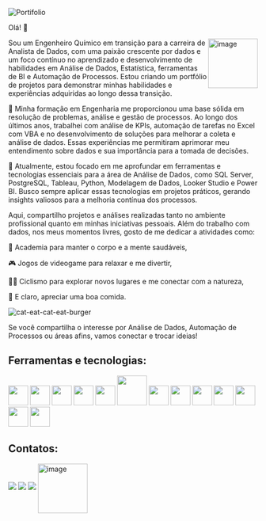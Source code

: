![Portifolio](https://github.com/user-attachments/assets/df496383-55e5-4fb8-a691-6640d3301054)

Olá! 👋


<img align="right" src="https://github.com/user-attachments/assets/0fb0d6fe-e101-4555-a929-f4d1fda3c2ef" alt="image" width="100"/></div>
Sou um Engenheiro Químico em transição para a carreira de Analista de Dados, com uma paixão crescente por dados e um foco contínuo no aprendizado e desenvolvimento de habilidades em Análise de Dados, Estatística, ferramentas de BI e Automação de Processos. Estou criando um portfólio de projetos para demonstrar minhas habilidades e experiências adquiridas ao longo dessa transição.









🧠 Minha formação em Engenharia me proporcionou uma base sólida em resolução de problemas, análise e gestão de processos. Ao longo dos últimos anos, trabalhei com análise de KPIs, automação de tarefas no Excel com VBA e no desenvolvimento de soluções para melhorar a coleta e análise de dados. Essas experiências me permitiram aprimorar meu entendimento sobre dados e sua importância para a tomada de decisões.


🚀 Atualmente, estou focado em me aprofundar em ferramentas e tecnologias essenciais para a área de Análise de Dados, como SQL Server, PostgreSQL, Tableau, Python, Modelagem de Dados, Looker Studio e Power BI. Busco sempre aplicar essas tecnologias em projetos práticos, gerando insights valiosos para a melhoria contínua dos processos.

Aqui, compartilho projetos e análises realizadas tanto no ambiente profissional quanto em minhas iniciativas pessoais.
Além do trabalho com dados, nos meus momentos livres, gosto de me dedicar a atividades como:

💪 Academia para manter o corpo e a mente saudáveis,

🎮 Jogos de videogame para relaxar e me divertir,

🚴‍♂️ Ciclismo para explorar novos lugares e me conectar com a natureza,

🍔 E claro, apreciar uma boa comida.

![cat-eat-cat-eat-burger](https://github.com/user-attachments/assets/0ac468c7-52c6-4831-bbba-4a17992bc9e5)

Se você compartilha o interesse por Análise de Dados, Automação de Processos ou áreas afins, vamos conectar e trocar ideias!

## Ferramentas e tecnologias: 
<img src="https://img.icons8.com/?size=512&id=qYfwpsRXEcpc&format=png" height="40">  <img src="https://cdn.jsdelivr.net/gh/devicons/devicon@latest/icons/cplusplus/cplusplus-original.svg" width="40"/>  <img src="https://cdn.jsdelivr.net/gh/devicons/devicon@latest/icons/python/python-original.svg" width="40" />  <img src="https://cdn.jsdelivr.net/gh/devicons/devicon@latest/icons/visualbasic/visualbasic-original.svg" width="40"/> <img src="https://funnel.io/hubfs/Looker%20Studio%20png%20logo.png" width="40"> <img src="https://github.com/user-attachments/assets/4206ede5-5a3d-4442-93a7-268f0b415637" width="60"/> <img src="https://cdn.jsdelivr.net/gh/devicons/devicon@latest/icons/microsoftsqlserver/microsoftsqlserver-original.svg" height="40">
  <img src="https://cdn.jsdelivr.net/gh/devicons/devicon@latest/icons/canva/canva-original.svg" height="40">  <img src="https://cdn.jsdelivr.net/gh/devicons/devicon@latest/icons/postgresql/postgresql-original.svg" height="40">
    <img src="https://cdn.jsdelivr.net/gh/devicons/devicon@latest/icons/figma/figma-original.svg" height="40"> <img src="https://encrypted-tbn0.gstatic.com/images?q=tbn:ANd9GcQPrK-y05cfo5GM1Pg55QJLLirq54AByCaozg&s" height="40"> <img src="https://encrypted-tbn0.gstatic.com/images?q=tbn:ANd9GcSDA8o-B1aL6Mxg8qvIBfVdFj7g6HLpEEWZ4g&s" height="40"> <img src="https://cdn.bookingexperts.nl/uploads/app_store_application/logo/89/BigQuery.png" height="40"> 



          

                            
                              








## Contatos:
<a href="https://www.linkedin.com/in/rodrigogomesbertini" target="_blank"><img loading="lazy" src="https://img.shields.io/badge/-LinkedIn-%230077B5?style=for-the-badge&logo=linkedin&logoColor=white" target="_blank"></a>     </div>  <a href = "mailto:contato@rodrigo.gbertini"><img loading="lazy" src="https://img.shields.io/badge/Gmail-D14836?style=for-the-badge&logo=gmail&logoColor=white" target="_blank"></a> <a href="https://www.notion.so/Portf-lio-Rodrigo-aa7a637ce9094b988ffe9212cb8d4887" target="_blank"><img loading="lazy" src="https://img.shields.io/badge/Notion-000000.svg?style=for-the-badge&logo=Notion&logoColor=white" target="_blank"></a>   <img align="center" src="https://github.com/user-attachments/assets/cf8644cf-1002-47a8-9a34-f905ce266fb8" alt="image" width="100"/></div>


